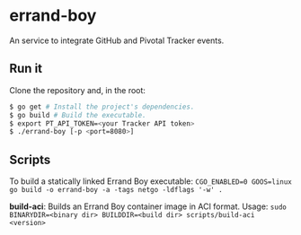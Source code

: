 # errand-boy
An service to integrate GitHub and Pivotal Tracker events.

## Run it
Clone the repository and, in the root:
```sh
$ go get # Install the project's dependencies.
$ go build # Build the executable.
$ export PT_API_TOKEN=<your Tracker API token>
$ ./errand-boy [-p <port=8080>]
```

## Scripts
To build a statically linked Errand Boy executable: `CGO_ENABLED=0 GOOS=linux go build -o errand-boy -a -tags netgo -ldflags '-w' .`

**build-aci**: Builds an Errand Boy container image in ACI format.
Usage: `sudo BINARYDIR=<binary dir> BUILDDIR=<build dir> scripts/build-aci <version>`
